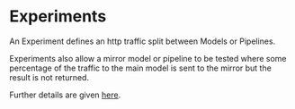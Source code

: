 # Experiments

An Experiment defines an http traffic split between Models or Pipelines.

Experiments also allow a mirror model or pipeline to be tested where some percentage of the traffic to the main model is sent to the mirror but the result is not returned.

Further details are given [here](../kubernetes/resources/experiment/index.md).

